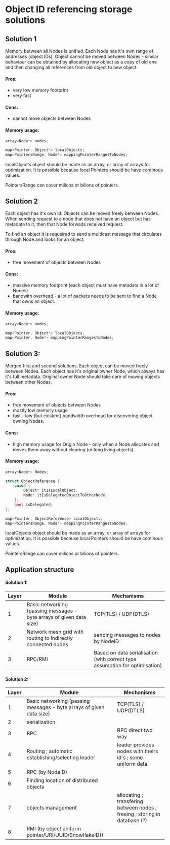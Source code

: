 


# Object ID referencing storage solutions


## Solution 1

Memory between all Nodes is unified. Each Node has it's own range of addresses
(object IDs). Object cannot be moved between Nodes - similar behaviour can be
obtained by allocating new object as a copy of old one and then changing all
references from old object to new object.

#### Pros:
- very low memory footprint
- very fast

#### Cons:
- cannot move objects between Nodes

#### Memory usage:
```cpp
array<Node*> nodes;

map<Pointer, Object*> localObjects;
map<PointersRange, Node*> mappingPointerRangesToNodes;
```

localObjects object should be made as an array, or array of arrays for
optimization. It is possible because local Pointers should be have continous
values.

PointersRange can cover milions or bilions of pointers.





## Solution 2

Each object has it's own id. Objects can be moved freely between Nodes. When
sending request to a node that does not have an object but has metadata to it,
then that Node forwads received request.

To find an object it is requeired to send a multicast message that circulates
through Node and looks for an object.

#### Pros:
- free movement of objects between Nodes

#### Cons:
- massive memory footprint (each object must have metadata in a lot of Nodes)
- bandwith overhead - a lot of packets needs to be sent to find a Node that owns
an object.

#### Memory usage:
```cpp
array<Node*> nodes;

map<Pointer, Object*> localObjects;
map<Pointer, Node*> mappingPointerRangesToNodes;
```




## Solution 3:

Merged first and second solutions. Each object can be moved freely between
Nodes. Each object has it's original owner Node, which always has it's full
metadata. Original owner Node should take care of moving objects between other
Nodes.

#### Pros:
- free movement of objects between Nodes
- mostly low memory usage
- fast - low (but existent) bandwidth overhead for discovering object owning
Nodes.

#### Cons:
- high memory usage for Origin Node - only when a Node allocates and moves them
away without clearing (or long living objects).

#### Memory usage:
```cpp
array<Node*> Nodes;

struct ObjectReference {
	union {
		Object* itIsLocalObject;
		Node* itIsDelegatedObjectToOtherNode;
	};
	bool isDelegated;
};

map<Pointer, ObjectReference> localObjects;
map<PointersRange, Node*> mappingPointerRangesToNodes;
```

localObjects object should be made as an array, or array of arrays for
optimization. It is possible because local Pointers should be have continous
values.

PointersRange can cover milions or bilions of pointers.












## Application structure

#### Solution 1:

 Layer | Module | Mechanisms
-------|--------|------------
1 | Basic networking (passing messages - byte arrays of given data size) | TCP(TLS) / UDP(DTLS)
2 | Network mesh grid with routing to indirectly connected nodes | sending messages to nodes by NodeID
3 | RPC/RMI | Based on data serialisation (with correct type assumption for optimisation)




#### Solution 2:

 Layer | Module | Mechanisms
-------|--------|------------
1 | Basic networking (passing messages - byte arrays of given data size) | TCP(TLS) / UDP(DTLS)
2 | serialization |
3 | RPC | RPC direct two way
4 | Routing ; automatic establishing/selecting leader | leader provides nodes with theirs id's ; some uniform data
5 | RPC (by NodeID)
6 | Finding location of distributed objects
7 | objects management | allocating ; transfering between nodes ; freeing ; storing in database (?)
8 | RMI (by object uniform pointer/URI/UUID/SnowflakeID))





